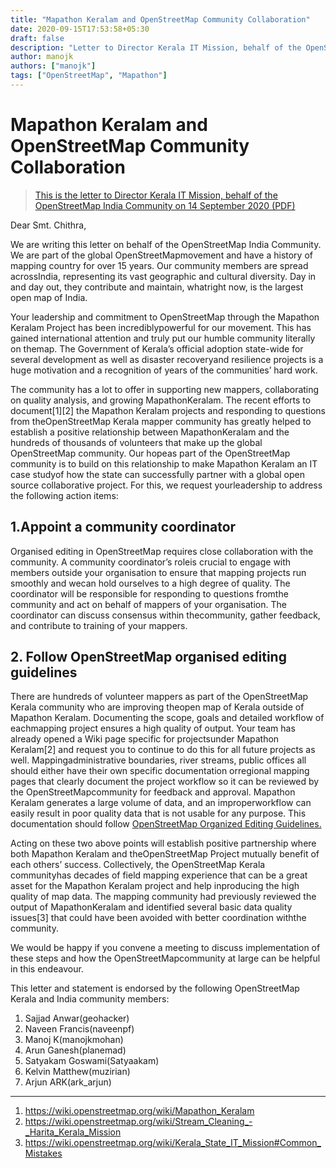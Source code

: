 ```yaml
---
title: "Mapathon Keralam and OpenStreetMap Community Collaboration"
date: 2020-09-15T17:53:58+05:30
draft: false
description: "Letter to Director Kerala IT Mission, behalf of the OpenStreetMap India Community on 14 September 2020"
author: manojk
authors: ["manojk"]
tags: ["OpenStreetMap", "Mapathon"]
---
```

# Mapathon Keralam and OpenStreetMap Community Collaboration
> [This is the letter to Director Kerala IT Mission, behalf of the OpenStreetMap India Community on 14 September 2020 (PDF)](https://wiki.openstreetmap.org/wiki/File:Mapathon_Keralam_and_OpenStreetMap_Community_Collaboration.pdf)

Dear Smt. Chithra,

We are writing this letter on behalf of the OpenStreetMap India Community. We are part of the global OpenStreetMapmovement and have a history of mapping country for over 15 years. Our community members are spread acrossIndia, representing its vast geographic and cultural diversity. Day in and day out, they contribute and maintain, whatright now, is the largest open map of India. 

Your leadership and commitment to OpenStreetMap through the Mapathon Keralam Project has been incrediblypowerful for our movement. This has gained international attention and truly put our humble community literally on themap. The Government of Kerala’s official adoption state-wide for several development as well as disaster recoveryand resilience projects is a huge motivation and a recognition of years of the communities’ hard work.

The community has a lot to offer in supporting new mappers, collaborating on quality analysis, and growing MapathonKeralam. The recent efforts to document[1][2] the Mapathon Keralam projects and responding to questions from theOpenStreetMap Kerala mapper community has greatly helped to establish a positive relationship between MapathonKeralam and the hundreds of thousands of volunteers that make up the global OpenStreetMap community. Our hopeas part of the OpenStreetMap community is to build on this relationship to make Mapathon Keralam an IT case studyof how the state can successfully partner with a global open source collaborative project. For this, we request yourleadership to address the following action items:
## 1.Appoint a community coordinator
Organised editing in OpenStreetMap requires close collaboration with the community. A community coordinator’s roleis crucial to engage with members outside your organisation to ensure that mapping projects run smoothly and wecan hold ourselves to a high degree of quality. The coordinator will be responsible for responding to questions fromthe community and act on behalf of mappers of your organisation. The coordinator can discuss consensus within thecommunity, gather feedback, and contribute to training of your mappers.
## 2. Follow OpenStreetMap organised editing guidelines
There are hundreds of volunteer mappers as part of the OpenStreetMap Kerala community who are improving theopen map of Kerala outside of Mapathon Keralam. Documenting the scope, goals and detailed workflow of eachmapping project ensures a high quality of output. Your team has already opened a Wiki page specific for projectsunder Mapathon Keralam[2] and request you to continue to do this for all future projects as well. Mappingadministrative boundaries, river streams, public offices all should either have their own specific documentation orregional mapping pages that clearly document the project workflow so it can be reviewed by the OpenStreetMapcommunity for feedback and approval. Mapathon Keralam generates a large volume of data, and an improperworkflow can easily result in poor quality data that is not usable for any purpose. This documentation should follow [OpenStreetMap Organized Editing Guidelines.](https://wiki.osmfoundation.org/wiki/Organised_Editing_Guidelines)

Acting on these two above points will establish positive partnership where both Mapathon Keralam and theOpenStreetMap Project mutually benefit of each others’ success. Collectively, the OpenStreetMap Kerala communityhas decades of field mapping experience that can be a great asset for the Mapathon Keralam project and help inproducing the high quality of map data. The mapping community had previously reviewed the output of MapathonKeralam and identified several basic data quality issues[3] that could have been avoided with better coordination withthe community.

We would be happy if you convene a meeting to discuss implementation of these steps and how the OpenStreetMapcommunity at large can be helpful in this endeavour.

This letter and statement is endorsed by the following OpenStreetMap Kerala and India community members:

1. Sajjad Anwar(geohacker)
2. Naveen Francis(naveenpf)
3. Manoj K(manojkmohan)
4. Arun Ganesh(planemad)
5. Satyakam Goswami(Satyaakam)
6. Kelvin Matthew(muzirian)
7. Arjun ARK(ark_arjun)

---
1. https://wiki.openstreetmap.org/wiki/Mapathon_Keralam
2. https://wiki.openstreetmap.org/wiki/Stream_Cleaning_-_Harita_Kerala_Mission
3. https://wiki.openstreetmap.org/wiki/Kerala_State_IT_Mission#Common_Mistakes
